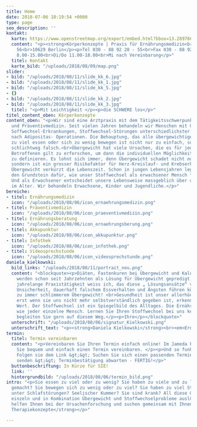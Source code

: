 ```yaml
---
title: Home
date: 2018-07-06 18:19:54 +0000
type: page
seo_description: ''
kontakt:
  karte: https://www.openstreetmap.org/export/embed.html?bbox=13.28976631164551%2C52.48967943654932%2C13.336114883422853%2C52.51316523643532&amp;layer=mapnik&amp;marker=52.50142390483136%2C13.31294059753418
  content: "<p><strong>Körperkonzepte | Praxis für Ernährungsmedizin<br></strong>Leibnizstraße
    56<br>10629 Berlin</p><p>Tel 030 - 88 92 20 - 55<br>Fax 030 - 88 92 20 - 65</p><p>info@koerperkonzepte.com<br>www.koerperkonzepte.com</p><p><strong>Sprechzeiten:</strong></p><p>Mo/Fr
    8.00-15.00<br>Di/Do 11.00-18.00<br>Mi nach Vereinbarung</p>"
  titel: Kontakt
  karte_bild: "/uploads/2018/08/09/map.png"
slider:
- bild: "/uploads/2018/08/11/slide_kk_6.jpg"
- bild: "/uploads/2018/08/11/slide_kk_1.jpg"
- bild: "/uploads/2018/08/11/slide_kk_5.jpg"
- {}
- bild: "/uploads/2018/08/11/slide_kk_2.jpg"
- bild: "/uploads/2018/08/11/slide_kk_3.jpg"
  titel: "<p>Mit Leichtigkeit </p><p>die SCHWERE los</p>"
titel_content_oben: Körperkonzepte
content_oben: "<p>Wir sind eine Arztpraxis mit dem Tätigkeitsschwerpunkt Ernährungsmedizin
  und Präventivmedizin. Seit vielen Jahren behandeln wir Menschen mit Gewichtsproblemen,
  Soffwechsel-Erkrankungen, Stoffwechsel-Störungen unterschiedlichster Ursachen und
  nach Adipositas- Operationen. Die Behauptung, das alle übergewichtigen Menschen
  zu viel essen oder sich zu wenig bewegen ist nicht nur zu einfach, sondern auch
  schlichtweg falsch.<br>Übergewicht hat viele Ursachen, die es für jeden einzelnen
  Betroffenen gilt zu erforschen, um dann die individuellen Möglichkeiten der Therapie
  zu definieren. Es lohnt sich immer, denn Übergewicht schadet nicht nur den Gelenken,
  sondern ist ein grosser Risikofaktor für Herz-Kreislauf- und Krebserkrankungen.
  Übergewicht verkürzt die Lebenszeit. Schon in jungen Lebensjahren legt unser Essverhalten
  den Grundstein dafür, wie unser Stoffwechsel als erwachsener Mensch funktioniert.
  Und als Erwachsener entscheidet unsere Lebensweise massgeblich über unsere Lebensqualität
  im Alter. Wir behandeln Erwachsene, Kinder und Jugendliche.</p>"
bereiche:
- titel: Ernährungsmedizin
  icon: "/uploads/2018/08/06/icon_ernaehrungsmedizin.png"
- titel: Präventivmedizin
  icon: "/uploads/2018/08/06/icon_praeventivmedizin.png"
- titel: Ernährungsberatung
  icon: "/uploads/2018/08/06/icon_ernaehrungsberung.png"
- titel: Akkupunktur
  icon: "/uploads/2018/08/06/icon_akkupunktur.png"
- titel: Infothek
  icon: "/uploads/2018/08/06/icon_infothek.png"
- titel: Videosprechstunde
  icon: "/uploads/2018/08/06/icon_videosprechstunde.png"
daniela_kielkowski:
  bild_links: "/uploads/2018/08/11/portrait_neu.png"
  content: "<blockquote><p>Diäten, Fastenkuren bei Übergewicht und Kalorien zählen
    werden schon seit Jahrzehnten als Lösung für Übergewicht gepredigt. Durch meine
    jahrelange Praxistätigkeit weiss ich, das diese „ Lösungsansätze“ vielfach zu
    Unsicherheit, dauerhaft falschem Essverhalten und Ängsten führen können. Und damit
    zu immer schlimmerem Übergewicht! <br>Gesundheit ist unser allerhöchstes Gut,
    erst wenn sie uns nicht mehr selbstverständlich gegeben ist, erkennen wir ihren
    Wert. Der Stoffwechsel ist ein Spiegelbild des Alltages. Die Ernährung so individuell
    wie jeder einzelne Mensch. Lernen Sie Ihren Stoffwechsel bei uns kennen und verstehen.</p><p>Wir
    begleiten Sie gern auf diesem Weg.</p><p>Ihre</p></blockquote>"
  unterschrift: "/uploads/2018/08/06/signatur_Kielkowski.png"
  unterschrift_text: "<p><strong>Daniela Kielkowski</strong><br><em>Ernährungsmedizinerin</em></p>"
termin:
  titel: Termin vereinbaren
  content: "<p>Vereinbaren Sie Ihren Termin einfach online! Im Jameda Portal können
    Sie bequem und einfach einen Termin vereinbaren. </p><p>Und so funktionierts:
    Folgen sie dem Link &gt;&gt; Suchen Sie sich einen passenden Termin &gt;&gt; Anfrage
    senden &gt;&gt; Terminbestätigung abwarten - FERTIG!</p>"
  buttonbeschriftung: In Kürze für SIE!
  link: ''
  hintergrundbild: "/uploads/2018/08/06/termin_bild.png"
intro: "<p>Sie essen zu viel oder zu wenig? Sie haben zu viele und zu lange Diäten
  gemacht? Sie bewegen sich zu wenig oder zu viel? Sie haben zu viel Stress? Sie leiden
  unter Schlafstörungen? Seelischer Kummer? Sie sind krank? All diese Gründe können
  einzeln und in Kombination Übergewicht und Stoffwechselprobleme auslösen.</p><p><strong>Wir
  helfen Ihnen bei der Ursachenforschung und suchen gemeinsam mit Ihnen alltagstaugliche
  Therapiekonzepte</strong></p>"

---
```

